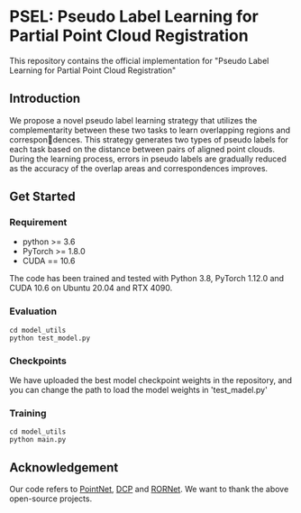 # PSEL: Pseudo Label Learning for Partial Point Cloud Registration

This repository contains the official implementation for "Pseudo Label Learning for Partial Point Cloud Registration"

## Introduction
 We propose a novel pseudo label learning strategy that utilizes the complementarity between these two tasks to learn overlapping regions and correspondences. This strategy generates two types of pseudo labels for each task based on the distance between pairs of aligned
point clouds. During the learning process, errors in pseudo labels are gradually reduced as the accuracy of the overlap areas and correspondences improves.

## Get Started

### Requirement
- python >= 3.6
- PyTorch >= 1.8.0
- CUDA == 10.6

The code has been trained and tested with Python 3.8, PyTorch 1.12.0 and CUDA 10.6 on Ubuntu 20.04 and RTX 4090.


### Evaluation
```
cd model_utils
python test_model.py
```
### Checkpoints

We have uploaded the best model checkpoint weights in the repository, and you can change the path to load the model weights in 'test_madel.py'


### Training
```
cd model_utils
python main.py
```

## Acknowledgement
Our code refers to [PointNet](https://github.com/fxia22/pointnet.pytorch), [DCP](https://github.com/WangYueFt/dcp) and [RORNet]([https://github.com/vinits5/masknet](https://github.com/superYuezhang/RORNet/tree/main)). We want to thank the above open-source projects.


